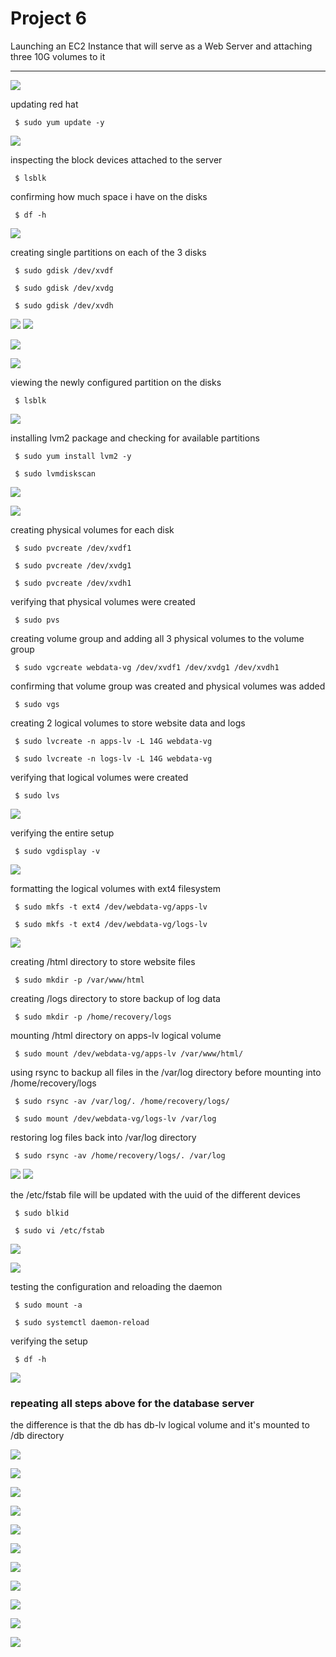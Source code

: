 # Project 6

Launching an EC2 Instance that will serve as a Web Server and attaching three 10G volumes to it

___
![](images/vol1.png)

updating red hat

` $ sudo yum update -y`

![](images/update.png)

inspecting the block devices attached to the server

` $ lsblk`

confirming how much space i have on the disks

` $ df -h`

![](images/devdf4.png)

creating single partitions on each of the 3 disks

` $ sudo gdisk /dev/xvdf`

` $ sudo gdisk /dev/xvdg`

` $ sudo gdisk /dev/xvdh`

![](images/xdvf5.png)
![](images/xvdf5again.png)

![](images/xvdg6.png)

![](images/xvdh7.png)

viewing the newly configured partition on the disks

` $ lsblk`

![](images/lsblk8.png)

installing lvm2 package and checking for available partitions

` $ sudo yum install lvm2 -y`

` $ sudo lvmdiskscan`

![](images/yuminst9.png)

![](images/lvmdiskscan10.png)

creating physical volumes for each disk

` $ sudo pvcreate /dev/xvdf1`

` $ sudo pvcreate /dev/xvdg1`

` $ sudo pvcreate /dev/xvdh1`

verifying that physical volumes were created 

` $ sudo pvs`

creating volume group and adding all 3 physical volumes to the volume group

` $ sudo vgcreate webdata-vg /dev/xvdf1 /dev/xvdg1 /dev/xvdh1`

confirming that volume group was created and physical volumes was added

` $ sudo vgs`

creating 2 logical volumes to store website data and logs

` $ sudo lvcreate -n apps-lv -L 14G webdata-vg`

` $ sudo lvcreate -n logs-lv -L 14G webdata-vg`

verifying that logical volumes were created

` $ sudo lvs`

![](images/pvvglv11.png)

verifying the entire setup

` $ sudo vgdisplay -v`

![](images/vgdisplay12.png)

formatting the logical volumes with ext4 filesystem

` $ sudo mkfs -t ext4 /dev/webdata-vg/apps-lv`

` $ sudo mkfs -t ext4 /dev/webdata-vg/logs-lv`

![](images/mkfs13.png)

creating /html directory to store website files

` $ sudo mkdir -p /var/www/html`

creating /logs directory to store backup of log data

` $ sudo mkdir -p /home/recovery/logs`

mounting /html directory on apps-lv logical volume

` $ sudo mount /dev/webdata-vg/apps-lv /var/www/html/`

using rsync to backup all files in the /var/log directory before mounting into /home/recovery/logs

` $ sudo rsync -av /var/log/. /home/recovery/logs/`

` $ sudo mount /dev/webdata-vg/logs-lv /var/log`

restoring log files back into /var/log directory

` $ sudo rsync -av /home/recovery/logs/. /var/log`

![](images/dirbkup14.png)
![](images/dirbkup14again.png)

the /etc/fstab file will be updated with the uuid of the different devices

` $ sudo blkid`

` $ sudo vi /etc/fstab`

![](images/blkidetc15.png)

![](images/fstab16.png)

testing the configuration and reloading the daemon

` $ sudo mount -a`

` $ sudo systemctl daemon-reload`

verifying the setup 

` $ df -h`

![](images/mountdaemon17.png)

### repeating all steps above for the database server

the difference is that the  db has db-lv logical volume and it's mounted to /db directory

![](images/dbvol.png)

![](images/db1.png)

![](images/dbxvdf2.png)

![](images/dbxvdg3.png)

![](images/dbxvdh4.png)

![](images/dblsblk5.png)

![](images/dblvminst6.png)

![](images/dblvmdlvcreate7.png)

![](images/dbverify8.png)

![](images/dbmkfs2fstab9.png)

![](images/dbfstabveri10.png)

